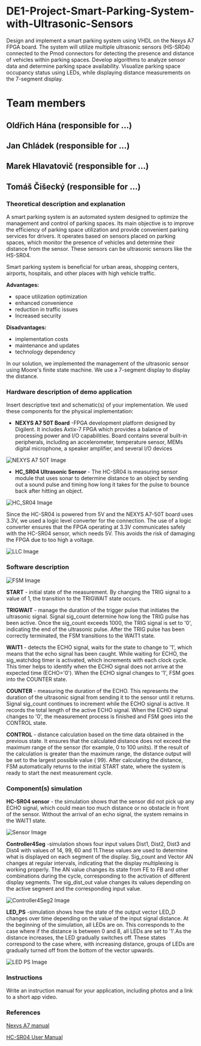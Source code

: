 # DE1-Project-Smart-Parking-System-with-Ultrasonic-Sensors
Design and implement a smart parking system using VHDL on the Nexys A7 FPGA board. The system will utilize multiple ultrasonic sensors (HS-SR04) connected to the Pmod connectors for detecting the presence and distance of vehicles within parking spaces. Develop algorithms to analyze sensor data and determine parking space availability. Visualize parking space occupancy status using LEDs, while displaying distance measurements on the 7-segment display.

# Team members
## Oldřich Hána (responsible for ...)
## Jan Chládek (responsible for ...)
## Marek Hlavatovič (responsible for ...)
## Tomáš Čišecký (responsible for ...)
### Theoretical description and explanation

A smart parking system is an automated system designed to optimize the management and control of parking spaces. Its main objective is to improve the efficiency of parking space utilization and provide convenient parking services for drivers. It operates based on sensors placed on parking spaces, which monitor the presence of vehicles and determine their distance from the sensor. These sensors can be ultrasonic sensors like the HS-SR04. 

Smart parking system is beneficial for urban areas, shopping centers, airports, hospitals, and other places with high vehicle traffic.

**Advantages:**
- space utilization optimization
- enhanced convenience
- reduction in traffic issues
- Increased security

**Disadvantages:**
- implementation costs
- maintenance and updates
- technology dependency

In our solution, we implemented the management of the ultrasonic sensor using Moore's finite state machine. We use a 7-segment display to display the distance.

### Hardware description of demo application
Insert descriptive text and schematic(s) of your implementation.
We used these components for the physical implementation:
-  **NEXYS A7 50T Board** -FPGA development platform designed by Digilent. It includes Axtix-7 FPGA which provides a balance of processing power and I/O capabilities. Board contains several built-in peripherals, including an accelerometer, temperature sensor, MEMs digital microphone, a speaker amplifier, and several I/O devices

  ![NEXYS A7 50T Image](https://github.com/HanaO10/DE1-Project-Smart-Parking-System-with-Ultrasonic-Sensors/blob/main/projekt_de1.srcs/images/nexys_board.png?raw=true)
  
-  **HC_SR04 Ultrasonic Sensor** - The HC-SR04 is measuring sensor module that uses sonar to determine distance to an object by sending out a sound pulse and timing how long it takes for the pulse to bounce back after hitting an object.

![HC_SR04 Image](https://github.com/HanaO10/DE1-Project-Smart-Parking-System-with-Ultrasonic-Sensors/blob/main/projekt_de1.srcs/images/hcsr04.png?raw=true)

Since the HC-SR04 is powered from 5V and the NEXYS A7-50T board uses 3.3V, we used a logic level converter for the connection. The use of a logic converter ensures that the FPGA operating at 3.3V communicates safely with the HC-SR04 sensor, which needs 5V. This avoids the risk of damaging the FPGA due to too high a voltage.

![LLC Image](https://github.com/HanaO10/DE1-Project-Smart-Parking-System-with-Ultrasonic-Sensors/blob/main/projekt_de1.srcs/images/llc.png?raw=true)


### Software description

![FSM Image](newfolder/FSM.png)

**START** - initial state of the measurement. By changing the TRIG signal to a value of 1, the transition to the TRIGWAIT state occurs.

**TRIGWAIT** - manage the duration of the trigger pulse that initiates the ultrasonic signal. Signal sig_count determine how long the TRIG pulse has been active. Once the sig_count exceeds 1000, the TRIG signal is set to '0', indicating the end of the ultrasonic pulse. After the TRIG pulse has been correctly terminated, the FSM transitions to the WAIT1 state.

**WAIT1** - detects the ECHO signal, waits for the state to change to '1', which means that the echo signal has been caught. While waiting for ECHO, the sig_watchdog timer is activated, which increments with each clock cycle. This timer helps to identify when the ECHO signal does not arrive at the expected time (ECHO='0'). When the ECHO signal changes to '1', FSM goes into the COUNTER state.

**COUNTER** - measuring the duration of the ECHO. This represents the duration of the ultrasonic signal from sending it to the sensor until it returns. Signal sig_count continues to increment while the ECHO signal is active. It records the total length of the active ECHO signal. When the ECHO signal changes to '0', the measurement process is finished and FSM goes into the CONTROL state.

**CONTROL** - distance calculation based on the time data obtained in the previous state. It ensures that the calculated distance does not exceed the maximum range of the sensor (for example, 0 to 100 units). If the result of the calculation is greater than the maximum range, the distance output will be set to the largest possible value ( 99). After calculating the distance, FSM automatically returns to the initial START state, where the system is ready to start the next measurement cycle.


### Component(s) simulation

**HC-SR04 sensor** - the simulation shows that the sensor did not pick up any ECHO signal,  which could mean too much distance or no obstacle in front of the sensor. Without the arrival of an echo signal, the system remains in the WAIT1  state.

![Sensor Image](https://github.com/HanaO10/DE1-Project-Smart-Parking-System-with-Ultrasonic-Sensors/blob/main/projekt_de1.srcs/images/tb_sensor.png?raw=true)

**Controller4Seg** -simulation shows four input values Dist1, Dist2, Dist3 and Dist4 with values of 14, 99, 60 and 11.These values are used to determine what is displayed on each segment of the display.
Sig_count and Vector AN changes at regular intervals, indicating that the display multiplexing is working properly. The AN value changes its state from FE to FB and other combinations during the cycle, corresponding to the activation of different display segments. The sig_dist_out value changes its values depending on the active segment and the corresponding input value.

![Controller4Seg2 Image](https://github.com/HanaO10/DE1-Project-Smart-Parking-System-with-Ultrasonic-Sensors/blob/main/projekt_de1.srcs/images/Tb_Controler4Seg2.png?raw=true)


**LED_PS** -simulation shows how the state of the output vector LED_D changes over time depending on the value of the input signal distance. At the beginning of the simulation, all LEDs are on. This corresponds to the case where if the distance is between 0 and 8, all LEDs are set to '1'.As the distance increases, the LED gradually switches off. These states correspond to the case where, with increasing distance, groups of LEDs are gradually turned off from the bottom of the vector upwards.

![LED PS Image](https://github.com/HanaO10/DE1-Project-Smart-Parking-System-with-Ultrasonic-Sensors/blob/main/projekt_de1.srcs/images/tb_led_ps.png?raw=true)


### Instructions
Write an instruction manual for your application, including photos and a link to a short app video.

### References
[Nexys A7 manual](https://digilent.com/reference/_media/reference/programmable-logic/nexys-a7/nexys-a7_rm.pdf)

[HC-SR04 User Manual](https://web.eece.maine.edu/~zhu/book/lab/HC-SR04%20User%20Manual.pdf)

